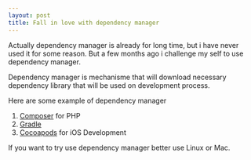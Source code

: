 ```yaml
---
layout: post
title: Fall in love with dependency manager
---
```

Actually dependency manager is already for long time, but i have never used it for some reason. But a few months ago i challenge my self to use dependency manager.

Dependency manager is mechanisme that will download necessary dependency library that will be used on development process.

Here are some example of dependency manager

1. [Composer](https://getcomposer.org/) for PHP
2. [Gradle](http://www.gradle.org/)
3. [Cocoapods](http://cocoapods.org/) for iOS Development

If you want to try use dependency manager better use Linux or Mac.

